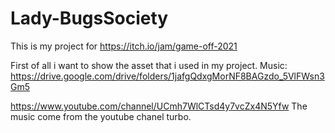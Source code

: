 # Lady-BugsSociety
This is my project for https://itch.io/jam/game-off-2021

First of all i want to show the asset that i used in my project.
Music:
https://drive.google.com/drive/folders/1jafgQdxgMorNF8BAGzdo_5VlFWsn3Gm5

https://www.youtube.com/channel/UCmh7WlCTsd4y7vcZx4N5Yfw
The music come from the youtube chanel turbo.
